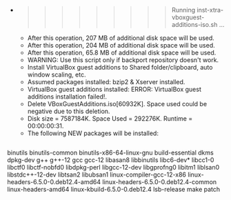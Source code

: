 * >>>>>>>>> Running inst-xtra-vboxguest-additions-iso.sh ...
  * After this operation, 207 MB of additional disk space will be used.
  * After this operation, 204 MB of additional disk space will be used.
  * After this operation, 65.8 MB of additional disk space will be used.
  * WARNING: Use this script only if backport repository doesn't work.
  * Install VirtualBox guest additions to Shared folder/clipboard, auto window scaling, etc.
  * Assumed packages installed: bzip2 & Xserver installed.
  * VirtualBox guest additions installed: ERROR: VirtualBox guest additions installation failed!.
  * Delete VBoxGuestAdditions.iso[60932K]. Space used could be negative due to this deletion.
  * Disk size = 7587184K. Space Used = 292276K. Runtime = 00:00:00:31.
  * The following NEW packages will be installed:
  ```bash
binutils binutils-common binutils-x86-64-linux-gnu build-essential dkms
dpkg-dev g++ g++-12 gcc gcc-12
libasan8 libbinutils libc6-dev* libcc1-0 libctf0
libctf-nobfd0 libdpkg-perl libgcc-12-dev libgprofng0 libitm1
liblsan0 libstdc++-12-dev libtsan2 libubsan1 linux-compiler-gcc-12-x86
linux-headers-6.5.0-0.deb12.4-amd64 linux-headers-6.5.0-0.deb12.4-common linux-headers-amd64 linux-kbuild-6.5.0-0.deb12.4 lsb-release
make patch
  ```
